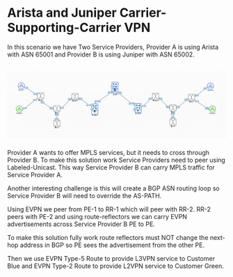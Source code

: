 # Arista and Juniper Carrier-Supporting-Carrier VPN 

In this scenario we have Two Service Providers, Provider A is using Arista with ASN 65001 and Provider B is using Juniper with ASN 65002.

![CSC VPN](/csc-vpn.png)
---
Provider A wants to offer MPLS services, but it needs to cross through Provider B. To make this solution work Service Providers need to peer using Labeled-Unicast. This way Service Provider B can carry MPLS traffic for Service Provider A.


Another interesting challenge is this will create a BGP ASN routing loop so Service Provider B will need to override the AS-PATH.

Using EVPN we peer from PE-1 to RR-1 which will peer with RR-2. RR-2 peers with PE-2 and using route-reflectors we can carry EVPN advertisements across Service Provider B PE to PE.

To make this solution fully work route reflectors must NOT change the next-hop address in BGP so PE sees the advertisement from the other PE.

Then we use EVPN Type-5 Route to provide L3VPN service to Customer Blue and EVPN Type-2 Route to provide L2VPN service to Customer Green.

